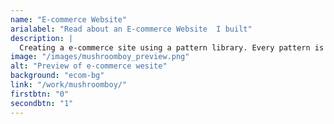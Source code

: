 ```yaml
---
name: "E-commerce Website"
arialabel: "Read about an E-commerce Website  I built"
description: |
  Creating a e-commerce site using a pattern library. Every pattern is coded in its own HTML file, in a pattern folder and draws from a CSS file in the pattern folder. To build each page, patterns are called out and pieced together with only minimal amounts of HTML to structure them.
image: "/images/mushroomboy_preview.png"
alt: "Preview of e-commerce wesite"
background: "ecom-bg"
link: "/work/mushroomboy/"
firstbtn: "0"
secondbtn: "1"
---
```

